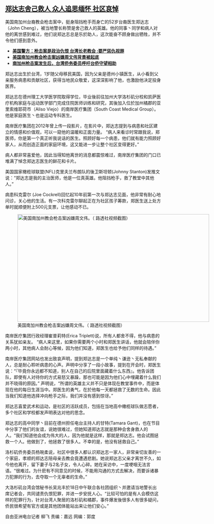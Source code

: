 <!--1652900931000-->
[郑达志舍己救人  众人追思缅怀 社区哀悼](https://www.rfa.org/mandarin/yataibaodao/gangtai/lf-05182022144457.html)
------

<p>美国南加州台裔教会枪击案中，挺身阻挡枪手而身亡的52岁台裔医生郑达志（John Cheng），被当地警长称赞是舍己救人的英雄。他的同事丶同学和病人对他的离世感到难过，他们说郑达志总是乐於助人，这次能奋不顾身做出牺牲，并不令他们感到意外。</p><ul><li><strong><a href="https://www.rfa.org/mandarin/yataibaodao/renquanfazhi/hx1-05182022045113.html">美国警方：枪击案是政治仇恨 台湾长老教会 :要严惩仇视罪</a></strong></li><li><strong><a href="https://www.rfa.org/mandarin/yataibaodao/gangtai/kw-05182022131448.html">美国南加州教会枪击案凶嫌周文伟背景被起底</a></strong></li><li><a href="https://www.rfa.org/mandarin/yataibaodao/gangtai/sc-05172022151608.html"><strong>南加州枪击案发生后，台湾侨务委员呼吁台侨守望相助</strong></a></li></ul><p>郑达志出生於台湾，1岁随父母移民美国，因为父亲是德州小镇医生，从小看到父亲服务病患和贡献社区，获得当地民众敬爱，这深深影响了他，也激励他决定投身医界。</p><p>郑达志在德州理工大学医学院取得学位，毕业後前往加州大学洛杉矶分校和凯萨医疗机构家庭与运动医学部门完成住院医师训练和研究，其後加入位於加州橘郡的亚里索维耶荷市（Aliso Viejo）的南岸医疗集团（South Coast Medical Group）。他是家庭医生丶也是运动专科医生。</p><p>南岸医疗集团在2012年曾上传一段影片，在影片中，郑达志提到与病患和社区建立的情感和价值观，可以一窥他的温暖和正面力量。 “病人来看诊时常跟我说，郑医师，你是第一个真正听我说话的医生。照顾好每一个病患，他们就有能力照顾好家人，从而创造正面的家庭环境，这又能进一步让整个社区变得更好。”</p><p>病人都非常喜爱他，因此当得知他离世的消息都震惊难过，南岸医疗集团的门口已堆满了悼念郑达志医生的鲜花和卡片。</p><p>美国国家橄榄球联盟(NFL)克里夫兰布朗队的後卫斯坦顿(Johnny Stanton)发推文说：“郑达志是我的主治医师，他是一位真英雄。他阻挡枪手，救了教堂中其他人。”</p><p>病患科克雷尔 (Joe Cockrell)回忆起10年前第一次与郑达志见面，他非常有耐心地问诊，关心他的生活。有一次科克雷尔聊起正在为社区孩子筹款，郑医生送上处方单时就顺便附上500元支票，让他感动不已。</p><p><figure class="image-richtext image-inline captioned" style="width:620px;"><img alt="美国南加州教会枪击案凶嫌周文伟。（ 路透社视频截图）" height="348" src="https://www.rfa.org/mandarin/yataibaodao/gangtai/lf-05182022144457.html/7610a9ec-0035-467c-9377-94f4886bccd1.jpeg/@@images/eda15486-1c68-4bb3-998c-b90141b810ed.jpeg" title="1" width="620"/><figcaption class="image-caption">美国南加州教会枪击案凶嫌周文伟。（ 路透社视频截图）</figcaption><small></small></figure></p><p>南岸医疗集团行政经理崔普莉特(Erica Triplett)说，所有人都舍不得，他与病患的关系犹如亲友。 “病人来这里，如果你需要两个小时和郑医生讲话，他就会陪伴你两小时，其他病人会耐心等候，因为他们知道，郑医生也给予他们同样的待遇。”</p><p>南岸医疗集团网站也发出致哀声明，提到郑达志是一个单纯丶谦逊丶无私奉献的人，总是耐心聆听病患的心声。声明中分享了一段小故事，提到在开会时，郑医生说：“『毕竟你永远都不知道，别人在自己的后院里面藏着什么东西』。他告诉团队，即使有人对待你的方式易怒又暴躁，那也可能是因为他们心中埋藏着什么我们并不晓得的原因。” 声明说，“所谓的英雄主义并不只是体现在教堂事件中，而是体现在他的每日生涯当中。郑医生的勇气，在於他每一天都拯救了无数的生命。因此当我们知道他选择冲向枪手之际，我们并没有感到惊讶。”</p><p>郑达志喜爱武术和运动，是社区的活跃成员，包括在当地高中橄榄球队做志愿者，多个社区和学校都发声明表达对他的思念。</p><p>郑达志的高中同学丶目前在德州担任电台主持人的甘特(Tamara Gant)，也在节目中分享了他们的友谊，说她很难过，但她知道郑达志就是那种会舍身救人的人。“我们知道他会成为伟大的人，因为他就是这样，那就是郑达志。他会试图拯救一个人。他做到了，他拯救了很多人。不幸的是，他没有拯救自己。”</p><p>洛杉矶侨务委员杨琬柔说，社区中很多人都认识郑达志一家人，非常亲切友善的一个家庭，孝顺的郑达志陪母亲去教会竟遭遇悲剧。她说郑达志父亲才离世不久，如今他也离开，留下妻子与2名子女，令人心碎。她在采访中，一度哽咽无法言语。“很难过。为什麽有不同意见的时候，不能用沟通的方式去解决，而要诉诸暴力犯罪的行为，去夺取一个无辜者的生命。”</p><p>大洛杉矶台湾会馆秘书长吴兆丰於18日中午联合各社团组织丶并邀请当地警长出席记者会，共同谴责仇恨犯罪，并进一步安抚人心。“比较可怕的是有人会模仿这样的犯罪行为，针对台湾人聚居的洛杉矶和橘郡，事件爆发後很多人有很多疑问，侨民很希望有官方或是其他团体能站出来让他们安心。”</p><p>自由亚洲电台记者 柳飞 责编：嘉远 网编：郭度</p><p></p>
